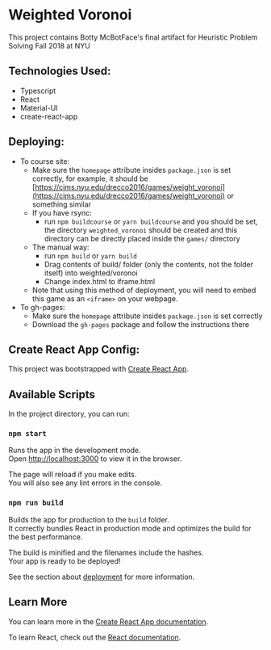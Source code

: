 # Weighted Voronoi
This project contains Botty McBotFace's final artifact for
Heuristic Problem Solving Fall 2018 at NYU

## Technologies Used:
- Typescript
- React
- Material-UI
- create-react-app

## Deploying:
- To course site:
    - Make sure the `homepage` attribute insides `package.json` is set correctly, for example, it should be [https://cims.nyu.edu/drecco2016/games/weight_voronoi](https://cims.nyu.edu/drecco2016/games/weight_voronoi) or something similar
    - If you have rsync:
        - run `npm buildcourse` or `yarn buildcourse` and you should be set, the directory `weighted_voronoi` should be created and this directory can be directly placed inside the `games/` directory
    - The manual way:
        - run `npm build` or `yarn build`
        - Drag contents of build/ folder (only the contents, not the folder itself) into weighted/voronoi
        - Change index.html to iframe.html
    - Note that using this method of deployment, you will need to embed this game as an `<iframe>` on your webpage.
- To gh-pages:
    - Make sure the `homepage` attribute insides `package.json` is set correctly
    - Download the `gh-pages` package and follow the instructions there

## Create React App Config:
This project was bootstrapped with [Create React App](https://github.com/facebook/create-react-app).

## Available Scripts

In the project directory, you can run:

### `npm start`

Runs the app in the development mode.<br>
Open [http://localhost:3000](http://localhost:3000) to view it in the browser.

The page will reload if you make edits.<br>
You will also see any lint errors in the console.

### `npm run build`

Builds the app for production to the `build` folder.<br>
It correctly bundles React in production mode and optimizes the build for the best performance.

The build is minified and the filenames include the hashes.<br>
Your app is ready to be deployed!

See the section about [deployment](https://facebook.github.io/create-react-app/docs/deployment) for more information.

## Learn More

You can learn more in the [Create React App documentation](https://facebook.github.io/create-react-app/docs/getting-started).

To learn React, check out the [React documentation](https://reactjs.org/).
